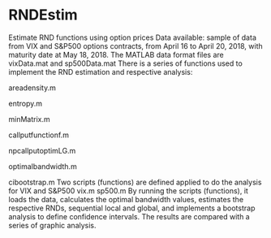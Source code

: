 # RNDEstim
Estimate RND functions using option prices
Data available: sample of data from VIX and S&P500 options contracts, from April 16 to April 20, 2018, 
with maturity date at May 18, 2018. The MATLAB data format files are vixData.mat and sp500Data.mat
There is a series of functions used to implement the RND estimation and respective analysis:

areadensity.m

entropy.m

minMatrix.m

callputfunctionf.m

npcallputoptimLG.m

optimalbandwidth.m

cibootstrap.m
Two scripts (functions) are defined applied to do the analysis for VIX and S&P500
vix.m
sp500.m
By running the scripts (functions), it loads the data, calculates the optimal
bandwidth values, estimates the respective RNDs, sequential local and global, and
implements a bootstrap analysis to define confidence intervals. The results are
compared with a series of graphic analysis.
